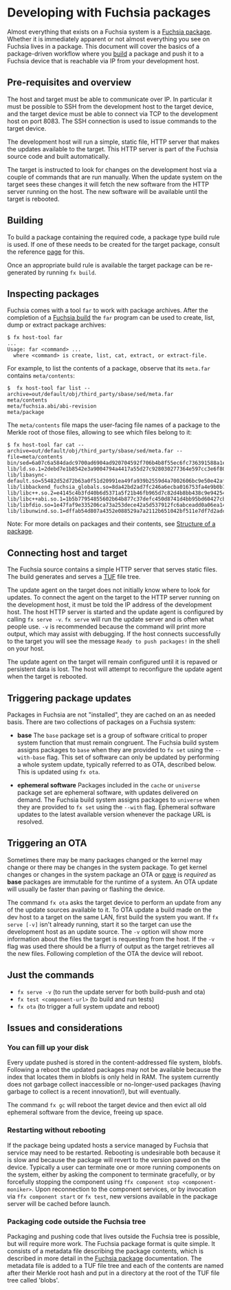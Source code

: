 # Developing with Fuchsia packages

Almost everything that exists on a Fuchsia system is a [Fuchsia package][pkg-struct].
Whether it is immediately apparent or not almost everything you see on
Fuchsia lives in a package. This document will cover the basics of a
package-driven workflow where you [build][pkg-doc] a package and push it to a
Fuchsia device that is reachable via IP from your development host.

## Pre-requisites and overview

The host and target must be able to communicate over IP. In particular
it must be possible to SSH from the development host to the target device, and
the target device must be able to connect via TCP to the development host on
port 8083. The SSH connection is used to issue commands to the target device.

The development host will run a simple, static file, HTTP server that makes the
updates available to the target. This HTTP server is part of the Fuchsia source
code and built automatically.

The target is instructed to look for changes on the development host via a
couple of commands that are run manually. When the update system on the target
sees these changes it will fetch the new software from the HTTP server running
on the host. The new software will be available until the target is rebooted.

## Building

<!-- TODO(jmatt): improve to talk about wider variety of build options -->

To build a package containing the required code, a package type build rule is
used. If one of these needs to be created for the target package, consult the
reference [page][pkg-doc] for this.

Once an appropriate build rule is available the target package can be
re-generated by running `fx build`.

## Inspecting packages

Fuchsia comes with a tool `far` to work with package archives. After the
completion of a [Fuchsia build][fuchsia-build] the `far` program can be used to
create, list, dump or extract package archives:

```
$ fx host-tool far
...
Usage: far <command> ...
  where <command> is create, list, cat, extract, or extract-file.
```

For example, to list the contents of a package, observe that its `meta.far`
contains `meta/contents`:

```
$  fx host-tool far list --archive=out/default/obj/third_party/sbase/sed/meta.far
meta/contents
meta/fuchsia.abi/abi-revision
meta/package
```

The `meta/contents` file maps the user-facing file names of a package to the
Merkle root of those files, allowing to see which files belong to it:

```
$ fx host-tool far cat --archive=out/default/obj/third_party/sbase/sed/meta.far --file=meta/contents
bin/sed=6a07c6a584dadc9700ad6904ad920704592f706b4b8f55ec6fc736391588a1ef
lib/ld.so.1=2debd7e1b8542e3a9004794a4417a55d27c928030277364e597cc3e6f80f5407
lib/libasync-default.so=55482d52d72b63a0f51d20991ea49fa939b2559d4a7002606bc9e50e42af64e4
lib/libbackend_fuchsia_globals.so=8da42bd2ad7fc246a6ecba016753fa4e9b0b7f6c685e22da4de997888fd18b06
lib/libc++.so.2=e4145c4b3fd40b6d5371a5f21b46fb965d7c82d4b8bb438c9e94254ea58d8cba
lib/libc++abi.so.1=1b5b77954855602b64b877c37defc450d8741d4bb95bd60427cbf234561090e2
lib/libfdio.so=1e47faf9e335206ca73a253dece42a5d537912fc6abceadd0a06ea1462aa8e33
lib/libunwind.so.1=dffab54d807a4352e088529a7a2112b651042bf511e7df7d2adca40aaec77c86
```

Note: For more details on packages and their contents, see [Structure of a package][pkg-struct].

## Connecting host and target

The Fuchsia source contains a simple HTTP server that serves static files. The
build generates and serves a [TUF][TUF-home] file tree.

The update agent on the target does not initially know where to look for
updates. To connect the agent on the target to the HTTP server running on the
development host, it must be told the IP address of the development host.  The
host HTTP server is started and the update agent is configured by calling `fx
serve -v`.  `fx serve` will run the update server and is often what people use.
`-v` is recommended because the command will print more output, which may assist
with debugging. If the host connects successfully to the target you will see the
message `Ready to push packages!` in the shell on your host.

The update agent on the target will remain configured until it is repaved or
persistent data is lost. The host will attempt to reconfigure the update agent
when the target is rebooted.

## Triggering package updates

Packages in Fuchsia are not "installed", they are cached on an as needed
basis. There are two collections of packages on a Fuchsia system:

* **base** The `base` package set is a group of software critical to proper
  system function that must remain congruent. The Fuchsia build system
  assigns packages to `base` when they are provided to `fx set` using the
  `--with-base` flag.
  This set of software can only be updated by performing a whole system update,
  typically referred to as OTA, described below. This is updated using `fx ota`.

* **ephemeral software** Packages included in the `cache` or `universe` package
  set are ephemeral software, with updates delivered on demand. The Fuchsia
  build system assigns packages to `universe` when they are provided to `fx set`
  using the `--with` flag.
  Ephemeral software updates to the latest available version whenever the
  package URL is resolved.

## Triggering an OTA

Sometimes there may be many packages changed or the kernel may change or there
may be changes in the system package. To get kernel changes or changes in the
system package an OTA or [pave][paver] is *required* as **base** packages are
immutable for the runtime of a system. An OTA update will usually be faster
than paving or flashing the device.

The command `fx ota` asks the target device to perform an update from any of
the update sources available to it. To OTA update a build made on the dev host to
a  target on the same LAN, first build the system you want. If `fx serve [-v]`
isn't already running, start it so the target can use the development host as an
update source. The `-v` option will show more information about the files the
target is requesting from the host. If the `-v` flag was used there should
be a flurry of output as the target retrieves all the new files. Following
completion of the OTA the device will reboot.

## Just the commands

* `fx serve -v` (to run the update server for both build-push and ota)
* `fx test <component-url>` (to build and run tests)
* `fx ota` (to trigger a full system update and reboot)

## Issues and considerations

### You can fill up your disk

Every update pushed is stored in the content-addressed file system, blobfs.
Following a reboot the updated packages may not be available because the index
that locates them in blobfs is only held in RAM. The system currently does not
garbage collect inaccessible or no-longer-used packages (having garbage to
collect is a recent innovation!), but will eventually.

The command `fx gc` will reboot the target device and then evict all old
ephemeral software from the device, freeing up space.

### Restarting without rebooting

If the package being updated hosts a service managed by Fuchsia that service
may need to be restarted. Rebooting is undesirable both because it is slow and
because the package will revert to the version paved on the device. Typically
a user can terminate one or more running components on the system, either by
asking the component to terminate gracefully, or by forcefully stopping the
component using `ffx component stop <component-moniker>`. Upon reconnection to
the component services, or by invocation via `ffx component start` or `fx test`,
new versions available in the package server will be cached before launch.

### Packaging code outside the Fuchsia tree

Packaging and pushing code that lives outside the Fuchsia tree is possible, but
will require more work. The Fuchsia package format is quite simple. It consists
of a metadata file describing the package contents, which is described in more
detail in the [Fuchsia package][pkg-struct] documentation. The metadata file is
added to a TUF file tree and each of the contents are named after their Merkle
root hash and put in a directory at the root of the TUF file tree called 'blobs'.

[pkg-struct]: /docs/concepts/packages/package.md#structure-of-a-package "Package structure"
[TUF-home]: https://theupdateframework.github.io "TUF Homepage"
[pkg-doc]: /docs/development/build/build_system/fuchsia_build_system_overview.md "Build overview"
[paver]: /docs/development/build/fx.md#what-is-paving "Fuchsia paving"
[fuchsia-build]: /docs/get-started/learn/build/build-system.md "Build system"
